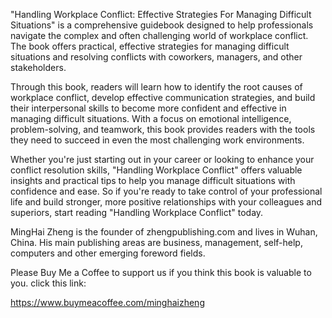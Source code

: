
"Handling Workplace Conflict: Effective Strategies For Managing Difficult Situations" is a comprehensive guidebook designed to help professionals navigate the complex and often challenging world of workplace conflict. The book offers practical, effective strategies for managing difficult situations and resolving conflicts with coworkers, managers, and other stakeholders.

Through this book, readers will learn how to identify the root causes of workplace conflict, develop effective communication strategies, and build their interpersonal skills to become more confident and effective in managing difficult situations. With a focus on emotional intelligence, problem-solving, and teamwork, this book provides readers with the tools they need to succeed in even the most challenging work environments.

Whether you're just starting out in your career or looking to enhance your conflict resolution skills, "Handling Workplace Conflict" offers valuable insights and practical tips to help you manage difficult situations with confidence and ease. So if you're ready to take control of your professional life and build stronger, more positive relationships with your colleagues and superiors, start reading "Handling Workplace Conflict" today.

MingHai Zheng is the founder of zhengpublishing.com and lives in Wuhan, China. His main publishing areas are business, management, self-help, computers and other emerging foreword fields.

Please Buy Me a Coffee to support us if you think this book is valuable to you. click this link:

https://www.buymeacoffee.com/minghaizheng
